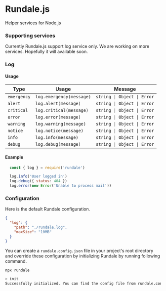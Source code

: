 # Rundale.js
Helper services for Node.js

### Supporting services
Currently Rundale.js support log service only. We are working on more services. Hopefully it will available soon.

### Log
#### Usage
| Type        | Usage                    | Message                     |
|-------------|--------------------------|-----------------------------|
| `emergency` | `log.emergency(message)` | `string \| Object \| Error` |
| `alert`     | `log.alert(message)`     | `string \| Object \| Error` |
| `critical`  | `log.critical(message)`  | `string \| Object \| Error` |
| `error`     | `log.error(message)`     | `string \| Object \| Error` |
| `warning`   | `log.warning(message)`   | `string \| Object \| Error` |
| `notice`    | `log.notice(message)`    | `string \| Object \| Error` |
| `info`      | `log.info(message)`      | `string \| Object \| Error` |
| `debug`     | `log.debug(message)`     | `string \| Object \| Error` |

#### Example
```js
  const { log } = require('rundale')

  log.info('User logged in')
  log.debug({ status: 404 })
  log.error(new Error('Unable to process mail'))
```

### Configuration
Here is the default Rundale configuration.
```json
{
  "log": {
    "path": "./rundale.log",
    "maxSize": "10MB" 
  }
}
```
You can create a `rundale.config.json` file in your project's root directory and override these configuration by initializing Rundale by running following command.
```sh
npx rundale
```
```sh
> init
Successfully initialized. You can find the config file from rundale.config.json
```
